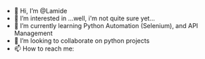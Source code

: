 - 👋 Hi, I’m @Lamide
- 👀 I’m interested in ...well, i'm not quite sure yet...
- 🌱 I’m currently learning Python Automation (Selenium), and API Management
- 💞️ I’m looking to collaborate on python projects
- 📫 How to reach me: 

<!---
LamideK/LamideK is a ✨ special ✨ repository because its `README.md` (this file) appears on your GitHub profile.
You can click the Preview link to take a look at your changes.
--->
